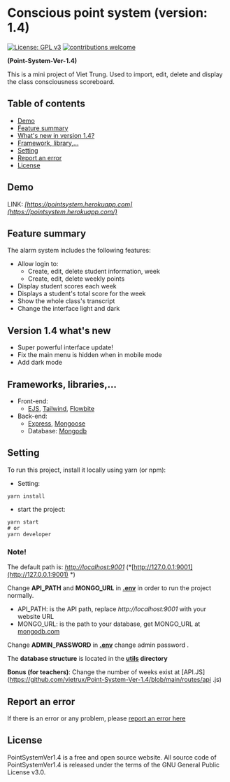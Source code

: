 # Conscious point system (version: 1.4)

[![License: GPL v3](https://img.shields.io/badge/License-GPL%20v3-blue.svg)](https://opensource.org/licenses/GPL-3.0)
[![contributions welcome](https://img.shields.io/badge/contributions-welcome-brightgreen.svg?style=flat)](https://github.com/vietrux/Point-System-Ver-1.4 )

**(Point-System-Ver-1.4)**

This is a mini project of Viet Trung. Used to import, edit, delete and display the class consciousness scoreboard.

## Table of contents
- [Demo](#demo)
- [Feature summary](#feature-summary)
- [What's new in version 1.4?](#version-14-whats-new)
- [Framework, library,...](#frameworks-libraries)
- [Setting](#setting)
- [Report an error](#report-an-error)
- [License](#license)

## Demo
LINK: *[https://pointsystem.herokuapp.com](https://pointsystem.herokuapp.com/)*

## Feature summary
The alarm system includes the following features:
- Allow login to:
  - Create, edit, delete student information, week
  - Create, edit, delete weekly points
- Display student scores each week
- Displays a student's total score for the week
- Show the whole class's transcript
- Change the interface light and dark

## Version 1.4 what's new

- Super powerful interface update!
- Fix the main menu is hidden when in mobile mode
- Add dark mode

## Frameworks, libraries,...

- Front-end:
  - [EJS](https://github.com/mde/ejs), [Tailwind](https://github.com/tailwindlabs/tailwindcss), [Flowbite](https://github.com/themesberg/flowbite )
- Back-end:
  - [Express](https://github.com/expressjs/express), [Mongoose](https://github.com/Automattic/mongoose)
  - Database: [Mongodb](https://github.com/mongodb)
  

## Setting

To run this project, install it locally using yarn (or npm):
- Setting:
```
yarn install
```
- start the project:
```
yarn start
# or
yarn developer
```
### Note!
The default path is: *[http://localhost:9001](http://localhost:9001)* (*[http://127.0.0.1:9001](http://127.0.0.1:9001) *)

Change **API_PATH** and **MONGO_URL** in **[.env](https://github.com/vietrux/Point-System-Ver-1.4/blob/main/.env)** in order to run the project normally.
- API_PATH: is the API path, replace *http://<span></span>localhost:9001* with your website URL
- MONGO_URL: is the path to your database, get MONGO_URL at [mongodb.com](https://www.mongodb.com/)

Change **ADMIN_PASSWORD** in **[.env](https://github.com/vietrux/Point-System-Ver-1.4/blob/main/.env)** change admin password .

The **database structure** is located in the **[utils](https://github.com/vietrux/Point-System-Ver-1.4/tree/main/utils) directory**

**Bonus (for teachers)**: Change the number of weeks exist at [API.JS](https://github.com/vietrux/Point-System-Ver-1.4/blob/main/routes/api .js)

## Report an error
If there is an error or any problem, please [report an error here](https://github.com/vietrux/Point-System-Ver-1.4/issues)

## License
PointSystemVer1.4 is a free and open source website. All source code of PointSystemVer1.4 is released under the terms of the GNU General Public License v3.0. 
